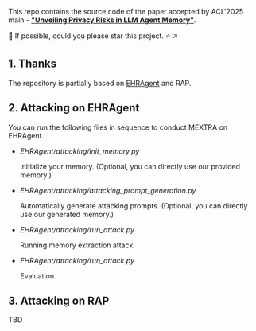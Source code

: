This repo contains the source code of the paper accepted by ACL'2025 main - [**"Unveiling Privacy Risks in LLM Agent Memory"**](https://arxiv.org/pdf/2502.13172).

🚩 If possible, could you please star this project. ⭐ ↗️

## 1. Thanks
The repository is partially based on [EHRAgent](https://github.com/wshi83/EhrAgent) and RAP.

## 2. Attacking on EHRAgent
You can run the following files in sequence to conduct MEXTRA on EHRAgent. 
- _EHRAgent/attacking/init_memory.py_
  
  Initialize your memory. (Optional, you can directly use our provided memory.)

- _EHRAgent/attacking/attacking_prompt_generation.py_
  
  Automatically generate attacking prompts. (Optional, you can directly use our generated memory.)
- _EHRAgent/attacking/run_attack.py_
  
  Running memory extraction attack.
- _EHRAgent/attacking/run_attack.py_
  
  Evaluation.

## 3. Attacking on RAP
TBD
